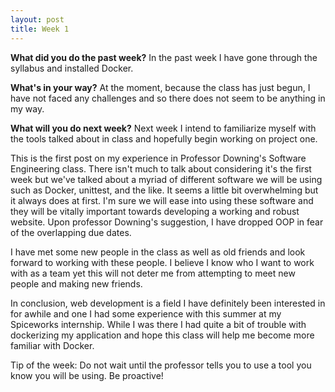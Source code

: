 ```yaml
---
layout: post
title: Week 1
---
```


<b>What did you do the past week?</b>
In the past week I have gone through the syllabus and installed Docker. 

<b>What's in your way?</b>
At the moment, because the class has just begun, I have not faced any challenges and so there does not seem to be anything in my way. 

<b>What will you do next week?</b>
Next week I intend to familiarize myself with the tools talked about in class and hopefully begin working on project one.

This is the first post on my experience in Professor Downing's Software Engineering class. There isn't much to talk about considering it's the first week but we've talked about a myriad of different software we will be using such as Docker, unittest, and the like. It seems a little bit overwhelming but it always does at first. I'm sure we will ease into using these software and they will be vitally important towards developing a working and robust website. Upon professor Downing's suggestion, I have dropped OOP in fear of the overlapping due dates. 

I have met some new people in the class as well as old friends and look forward to working with these people. I believe I know who I want to work with as a team yet this will not deter me from attempting to meet new people and making new friends. 

In conclusion, web development is a field I have definitely been interested in for awhile and one I had some experience with this summer at my Spiceworks internship. While I was there I had quite a bit of trouble with dockerizing my application and hope this class will help me become more familiar with Docker.

Tip of the week: Do not wait until the professor tells you to use a tool you know you will be using. Be proactive!